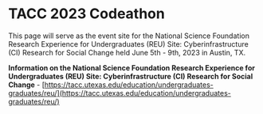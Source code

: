 # TACC 2023 Codeathon
 This page will serve as the event site for the National Science Foundation Research Experience for Undergraduates (REU) Site: Cyberinfrastructure (CI) Research for Social Change held June 5th - 9th, 2023 in Austin, TX.

<strong>Information on the National Science Foundation Research Experience for Undergraduates (REU) Site: Cyberinfrastructure (CI) Research for Social Change</strong> - [https://tacc.utexas.edu/education/undergraduates-graduates/reu/](https://tacc.utexas.edu/education/undergraduates-graduates/reu/)
